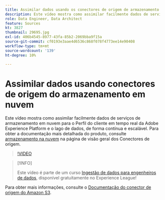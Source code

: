```yaml
---
title: Assimilar dados usando os conectores de origem de armazenamento na nuvem
description: Este vídeo mostra como assimilar facilmente dados de serviços de armazenamento em nuvem para o Perfil do cliente em tempo real da Adobe Experience Platform e o lago de dados, de forma contínua e escalável.
role: Data Engineer, Data Architect
feature: Sources
kt: 3827
thumbnail: 29695.jpg
exl-id: 406b4545-8977-43fa-85b2-2069bba9f15a
source-git-commit: cf0193e3aae4d6536c868f078f4773ee14e90408
workflow-type: tm+mt
source-wordcount: '139'
ht-degree: 10%

---
```


# Assimilar dados usando conectores de origem do armazenamento em nuvem

Este vídeo mostra como assimilar facilmente dados de serviços de armazenamento em nuvem para o Perfil do cliente em tempo real da Adobe Experience Platform e o lago de dados, de forma contínua e escalável. Para obter a documentação mais detalhada do produto, consulte [armazenamento na nuvem](https://experienceleague.adobe.com/docs/experience-platform/sources/home.html?lang=en#cloud-storage) na página de visão geral dos Conectores de origem.

>[!VIDEO](https://video.tv.adobe.com/v/29695?quality=12&learn=on)

>[!INFO]
>
> Este vídeo é parte de um curso [Ingestão de dados para engenheiros de dados](https://experienceleague.adobe.com/?recommended=ExperiencePlatform-D-1-2020.1.dataingestion?lang=pt-BR), disponível gratuitamente no Experience League!

Para obter mais informações, consulte o [Documentação do conector de origem do Amazon S3](https://experienceleague.adobe.com/docs/experience-platform/sources/ui-tutorials/create/cloud-storage/s3.html?lang=pt-BR).
